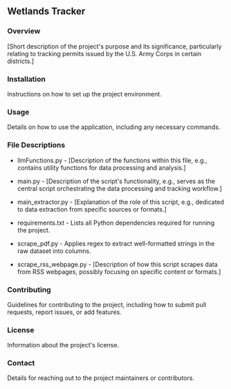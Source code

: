 ## Wetlands Tracker
### Overview
[Short description of the project's purpose and its significance, particularly relating to tracking permits issued by the U.S. Army Corps in certain districts.]

### Installation
Instructions on how to set up the project environment.

### Usage
Details on how to use the application, including any necessary commands.

### File Descriptions

* llmFunctions.py - [Description of the functions within this file, e.g., contains utility functions for data processing and analysis.]

* main.py - [Description of the script's functionality, e.g., serves as the central script orchestrating the data processing and tracking workflow.]

* main_extractor.py - [Explanation of the role of this script, e.g., dedicated to data extraction from specific sources or formats.]

* requirements.txt - Lists all Python dependencies required for running the project.

* scrape_pdf.py - Applies regex to extract well-formatted strings in the raw dataset into columns.

* scrape_rss_webpage.py - [Description of how this script scrapes data from RSS webpages, possibly focusing on specific content or formats.]


### Contributing
Guidelines for contributing to the project, including how to submit pull requests, report issues, or add features.

### License
Information about the project's license.

### Contact
Details for reaching out to the project maintainers or contributors.
